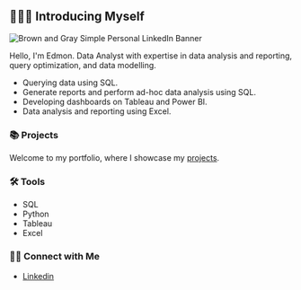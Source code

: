 ## 🙋🏻‍♀️ Introducing Myself

![Brown and Gray Simple Personal LinkedIn Banner](https://github.com/Baguette0812/Baguette0812/assets/106466704/d0e44e71-a773-445c-9bf9-103981d9d56a)

Hello, I'm Edmon. Data Analyst with expertise in data analysis and reporting, query optimization, and data modelling. 

- Querying data using SQL.
- Generate reports and perform ad-hoc data analysis using SQL.
- Developing dashboards on Tableau and Power BI.
- Data analysis and reporting using Excel.

### 📚 Projects

Welcome to my portfolio, where I showcase my [projects](https://github.com/Baguette0812/Portfolio-Guide/blob/main/README.md).

### 🛠️ Tools

- SQL
- Python
- Tableau
- Excel

### 👋🏻 Connect with Me

- [Linkedin](https://www.linkedin.com/in/edmon-youekana/)
